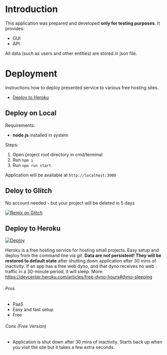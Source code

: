 # Introduction

This application was prepared and developed **only for testing purposes**. It provides:
- GUI
- API

All data (such as users and other entities) are stored in json file.

# Deployment

Instructions how to deploy presented service to various free hosting sites. 


* [Deploy to Heroku](#deploy-to-heroku)

## Deploy on **Local**

Requirements:
- **node.js** installed in system

Steps:
1. Open project root directory in cmd/terminal
1. Run `npm i`
1. Run `npm run start`

Application will be available at `http://localhost:3000`

## Deloy to **Glitch**
No account needed - but your project will be deleted in 5 days

[![Remix on Glitch](https://cdn.glitch.com/2703baf2-b643-4da7-ab91-7ee2a2d00b5b%2Fremix-button.svg)](https://glitch.com/edit/#!/import/github/pbaranski/rest-api-demo)

## Deploy to **Heroku**
<a href="https://heroku.com/deploy?template=https://github.com/pbaranski/rest-api-demo/tree/main">
    <img src="https://www.herokucdn.com/deploy/button.svg" alt="Deploy">
</a>

Heroku is a free hosting service for hosting small projects. Easy setup and deploy from the command line via _git_.
**Data are not persistent! They will be restored to default state** after shutting down application after 30 mins of inactivity.
If an app has a free web dyno, and that dyno receives no web traffic in a 30-minute period, it will sleep.
More: https://devcenter.heroku.com/articles/free-dyno-hours#dyno-sleeping


###### Pros

* PaaS
* Easy and fast setup
* Free

###### Cons (Free Version)

* Application is shut down after 30 mins of inactivity.
  Starts back up when you visit the site but it takes a few extra seconds.


